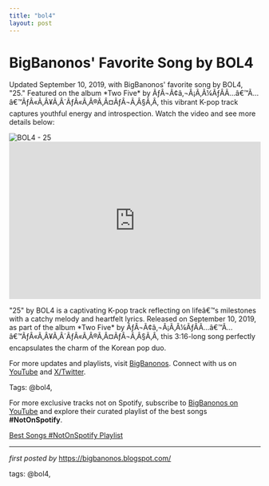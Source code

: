 ```yaml
---
title: "bol4"
layout: post
---
```

<!-- Post Title -->
<h1 >BigBanonos' Favorite Song by BOL4</h1> <!-- Introductory Text -->
<p >Updated September 10, 2019, with BigBanonos' favorite song by BOL4, "25." Featured on the album *Two Five* by ÃƒÂ¬Ã¢â‚¬Â¡Ã‚Â¼ÃƒÂ­Ã…â€™Ã…â€™ÃƒÂ«Ã‚Â¥Ã‚Â´ÃƒÂ«Ã‚Â®Ã‚Â¤ÃƒÂ¬Ã‚Â§Ã‚Â, this vibrant K-pop track captures youthful energy and introspection. Watch the video and see more details below:</p> <!-- Featured Image -->
<div > <img src="https://kpopreviewed.com/wp-content/uploads/2019/09/bol4_workaholic_25.jpg?w=1200&h=607&crop=1" alt="BOL4 - 25" />
</div> <!-- YouTube Video Embed -->
<div > <iframe width="100%" height="315" src="https://www.youtube.com/embed/SNS2tOGGGRk" title="[MV] BOL4(ÃƒÂ«Ã‚Â³Ã‚Â¼ÃƒÂ«Ã‚Â¹Ã‚Â¨ÃƒÂªÃ‚Â°Ã¢â‚¬Å¾ÃƒÂ¬Ã¢â‚¬Å¡Ã‚Â¬ÃƒÂ¬Ã‚Â¶Ã‹Å“ÃƒÂªÃ‚Â¸Ã‚Â°) _ 25" frameborder="0" allow="accelerometer; autoplay; clipboard-write; encrypted-media; gyroscope; picture-in-picture; web-share" referrerpolicy="strict-origin-when-cross-origin" allowfullscreen></iframe>
</div> <!-- Song Information -->
<div > <p>"25" by BOL4 is a captivating K-pop track reflecting on lifeâ€™s milestones with a catchy melody and heartfelt lyrics. Released on September 10, 2019, as part of the album *Two Five* by ÃƒÂ¬Ã¢â‚¬Â¡Ã‚Â¼ÃƒÂ­Ã…â€™Ã…â€™ÃƒÂ«Ã‚Â¥Ã‚Â´ÃƒÂ«Ã‚Â®Ã‚Â¤ÃƒÂ¬Ã‚Â§Ã‚Â, this 3:16-long song perfectly encapsulates the charm of the Korean pop duo.</p>
</div> <!-- Footer Links -->
<div > <p>For more updates and playlists, visit <a href="https://bigbanonos.blogspot.com/" target="_blank">BigBanonos</a>. Connect with us on <a href="https://www.youtube.com/@BigBanonos" target="_blank">YouTube</a> and <a href="https://x.com/bigbanonos" target="_blank">X/Twitter</a>.</p>
</div> <!-- Tags -->
<p >Tags: @bol4,</p>


<!--Subscribe and Playlist Links-->
<div>
    <p>For more exclusive tracks not on Spotify, subscribe to <a href="https://www.youtube.com/@BigBanonos" target="_blank">BigBanonos on YouTube</a> and explore their curated playlist of the best songs <strong>#NotOnSpotify</strong>.</p>
    <p><a href="https://www.youtube.com/playlist?list=PLtuNtuTatqI0kFahUCbtbfenC_ET5O_tr" target="_blank">Best Songs #NotOnSpotify Playlist<br /></a></p></div>

<hr />

<p><em>first posted by</em> <a href="https://bigbanonos.blogspot.com/" rel="noopener" target="_new">https://bigbanonos.blogspot.com/</a></p>

<p>tags: @bol4,</p>
